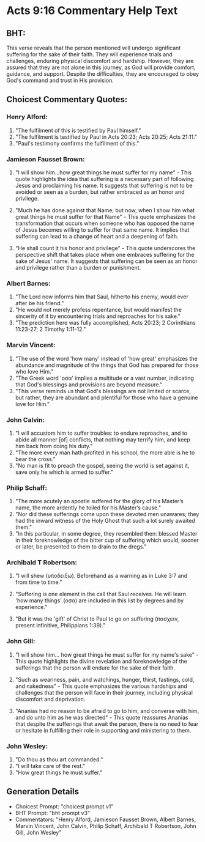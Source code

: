 # Acts 9:16 Commentary Help Text

## BHT:
This verse reveals that the person mentioned will undergo significant suffering for the sake of their faith. They will experience trials and challenges, enduring physical discomfort and hardship. However, they are assured that they are not alone in this journey, as God will provide comfort, guidance, and support. Despite the difficulties, they are encouraged to obey God's command and trust in His provision.

## Choicest Commentary Quotes:
### Henry Alford:
1. "The fulfilment of this is testified by Paul himself." 
2. "The fulfilment is testified by Paul in Acts 20:23; Acts 20:25; Acts 21:11." 
3. "Paul's testimony confirms the fulfilment of this."

### Jamieson Fausset Brown:
1. "I will show him...how great things he must suffer for my name" - This quote highlights the idea that suffering is a necessary part of following Jesus and proclaiming his name. It suggests that suffering is not to be avoided or seen as a burden, but rather embraced as an honor and privilege.

2. "Much he has done against that Name; but now, when I show him what great things he must suffer for that Name" - This quote emphasizes the transformation that occurs when someone who has opposed the name of Jesus becomes willing to suffer for that same name. It implies that suffering can lead to a change of heart and a deepening of faith.

3. "He shall count it his honor and privilege" - This quote underscores the perspective shift that takes place when one embraces suffering for the sake of Jesus' name. It suggests that suffering can be seen as an honor and privilege rather than a burden or punishment.

### Albert Barnes:
1. "The Lord now informs him that Saul, hitherto his enemy, would ever after be his friend."
2. "He would not merely profess repentance, but would manifest the sincerity of it by encountering trials and reproaches for his sake."
3. "The prediction here was fully accomplished, Acts 20:23; 2 Corinthians 11:23-27; 2 Timothy 1:11-12."

### Marvin Vincent:
1. "The use of the word 'how many' instead of 'how great' emphasizes the abundance and magnitude of the things that God has prepared for those who love Him."
2. "The Greek word 'οσα' implies a multitude or a vast number, indicating that God's blessings and provisions are beyond measure."
3. "This verse reminds us that God's blessings are not limited or scarce, but rather, they are abundant and plentiful for those who have a genuine love for Him."

### John Calvin:
1. "I will accustom him to suffer troubles: to endure reproaches, and to abide all manner [of] conflicts, that nothing may terrify him, and keep him back from doing his duty."
2. "The more every man hath profited in his school, the more able is he to bear the cross."
3. "No man is fit to preach the gospel, seeing the world is set against it, save only he which is armed to suffer."

### Philip Schaff:
1. "The more acutely an apostle suffered for the glory of his Master’s name, the more ardently he toiled for his Master’s cause."
2. "Nor did these sufferings come upon these devoted men unawares; they had the inward witness of the Holy Ghost that such a lot surely awaited them."
3. "In this particular, in some degree, they resembled then: blessed Master in their foreknowledge of the bitter cup of suffering which would, sooner or later, be presented to them to drain to the dregs."

### Archibald T Robertson:
1. "I will shew (υποδειξω). Beforehand as a warning as in Luke 3:7 and from time to time." 

2. "Suffering is one element in the call that Saul receives. He will learn 'how many things' (οσα) are included in this list by degrees and by experience." 

3. "But it was the 'gift' of Christ to Paul to go on suffering (πασχειν, present infinitive, Philippians 1:39)."

### John Gill:
1. "I will show him... how great things he must suffer for my name's sake" - This quote highlights the divine revelation and foreknowledge of the sufferings that the person will endure for the sake of their faith.

2. "Such as weariness, pain, and watchings, hunger, thirst, fastings, cold, and nakedness" - This quote emphasizes the various hardships and challenges that the person will face in their journey, including physical discomfort and deprivation.

3. "Ananias had no reason to be afraid to go to him, and converse with him, and do unto him as he was directed" - This quote reassures Ananias that despite the sufferings that await the person, there is no need to fear or hesitate in fulfilling their role in supporting and ministering to them.

### John Wesley:
1. "Do thou as thou art commanded."
2. "I will take care of the rest."
3. "How great things he must suffer."


## Generation Details
- Choicest Prompt: "choicest prompt v1"
- BHT Prompt: "bht prompt v3"
- Commentators: "Henry Alford, Jamieson Fausset Brown, Albert Barnes, Marvin Vincent, John Calvin, Philip Schaff, Archibald T Robertson, John Gill, John Wesley"

